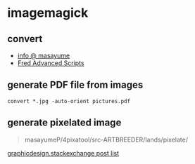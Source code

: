 # imagemagick

## convert

- [info @ masayume](https://www.masayume.it/blog/content/imagemagick)
- [Fred Advanced Scripts](http://www.fmwconcepts.com/imagemagick/sharpedge/index.php)

## generate PDF file from images
```
convert *.jpg -auto-orient pictures.pdf
```

## generate pixelated image
> masayumeP/4pixatool/src-ARTBREEDER/lands/pixelate/

[graphicdesign.stackexchange post list](https://graphicdesign.stackexchange.com/search?q=imagemagick)

